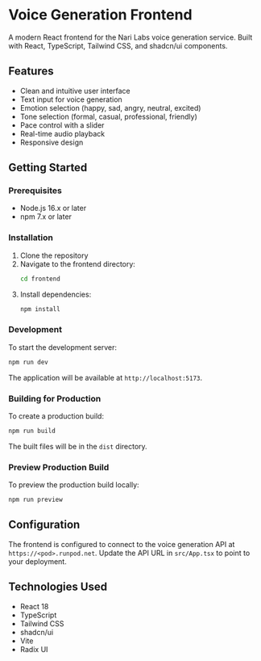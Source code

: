 # Voice Generation Frontend

A modern React frontend for the Nari Labs voice generation service. Built with React, TypeScript, Tailwind CSS, and shadcn/ui components.

## Features

- Clean and intuitive user interface
- Text input for voice generation
- Emotion selection (happy, sad, angry, neutral, excited)
- Tone selection (formal, casual, professional, friendly)
- Pace control with a slider
- Real-time audio playback
- Responsive design

## Getting Started

### Prerequisites

- Node.js 16.x or later
- npm 7.x or later

### Installation

1. Clone the repository
2. Navigate to the frontend directory:
   ```bash
   cd frontend
   ```
3. Install dependencies:
   ```bash
   npm install
   ```

### Development

To start the development server:

```bash
npm run dev
```

The application will be available at `http://localhost:5173`.

### Building for Production

To create a production build:

```bash
npm run build
```

The built files will be in the `dist` directory.

### Preview Production Build

To preview the production build locally:

```bash
npm run preview
```

## Configuration

The frontend is configured to connect to the voice generation API at `https://<pod>.runpod.net`. Update the API URL in `src/App.tsx` to point to your deployment.

## Technologies Used

- React 18
- TypeScript
- Tailwind CSS
- shadcn/ui
- Vite
- Radix UI 